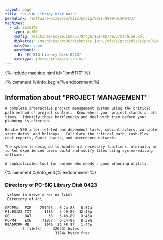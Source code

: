 ```yaml
---
layout: page
title: "PC-SIG Library Disk #423"
permalink: /software/pcx86/sw/misc/pcsig/0001-0999/DISK0423/
machines:
  - id: ibm5170
    type: pcx86
    config: /machines/pcx86/ibm/5170/cga/1024kb/rev3/machine.xml
    diskettes: /machines/pcx86/diskettes.json,/disks/pcsigdisks/pcx86/diskettes.json
    autoGen: true
    autoMount:
      B: "PC-SIG Library Disk 0423"
    autoType: $date\r$time\rB:\rDIR\r
---
```


{% include machine.html id="ibm5170" %}

{% comment %}info_begin{% endcomment %}

## Information about "PROJECT MANAGEMENT"

    A complete interactive project management system using the critical
    path method of project control.  Know where your project stands at all
    times.  Identify those bottlenecks and deal with them before your
    planning is affected.
    
    Handle 500 inter-related and dependent tasks, subcontractors, variable
    start dates, and holidays.  Calculate the critical path, cash-flow,
    cost reports, Gantt charts, and precedence networks.
    
    The system is designed to handle all necessary functions internally or
    to let experienced users build and modify files using system-editing
    software.
    
    A sophisticated tool for anyone who needs a good planning utility.
{% comment %}info_end{% endcomment %}


### Directory of PC-SIG Library Disk 0423

     Volume in drive A has no label
     Directory of A:\

    CPCPM4   EXE    251993   6-24-88   8:37a
    FILES423 TXT      1186   5-10-89  12:46p
    GO       BAT        38   5-08-89   9:45a
    PCPM4    EXE     71937   6-24-88   8:39a
    READPCPM ME       1079  12-06-87   1:47p
            5 file(s)     326233 bytes
                           31744 bytes free
